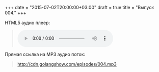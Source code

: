 +++
date = "2015-07-02T20:00:00+03:00"
draft = true
title = "Выпуск 004."
+++

<p>HTML5 аудио плеер:

<blockquote>
	<audio controls width="400px" height="150px">
		<source src="http://cdn.golangshow.com/episodes/004.mp3" type="audio/mpeg">
		<p>Ваш браузер не поддерживает HTML5 аудио плеер для MP3.</p>
	</audio>
</blockquote>

</p>

<p>Прямая ссылка на MP3 аудио поток:
<blockquote>
	<a href="http://cdn.golangshow.com/episodes/004.mp3" target="_blank">http://cdn.golangshow.com/episodes/004.mp3</a>
</blockquote>
</p>
